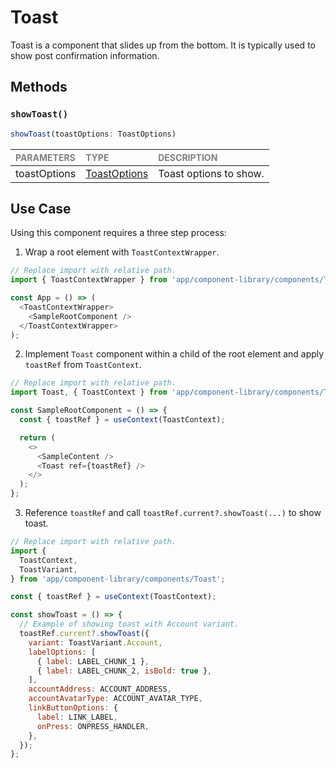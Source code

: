 # Toast

Toast is a component that slides up from the bottom. It is typically used to show post confirmation information.

## Methods

### `showToast()`

```javascript
showToast(toastOptions: ToastOptions)
```

| <span style="color:gray;font-size:14px">PARAMETERS</span> | <span style="color:gray;font-size:14px">TYPE</span> | <span style="color:gray;font-size:14px">DESCRIPTION</span> |
| :-------------------------------------------------------- | :-------------------------------------------------- | :--------------------------------------------------------- |
| toastOptions                                              | [ToastOptions](./Toast.types.ts#L36)                | Toast options to show.                                     |

## Use Case

Using this component requires a three step process:

1. Wrap a root element with `ToastContextWrapper`.

```javascript
// Replace import with relative path.
import { ToastContextWrapper } from 'app/component-library/components/Toast';

const App = () => (
  <ToastContextWrapper>
    <SampleRootComponent />
  </ToastContextWrapper>
);
```

2. Implement `Toast` component within a child of the root element and apply `toastRef` from `ToastContext`.

```javascript
// Replace import with relative path.
import Toast, { ToastContext } from 'app/component-library/components/Toast';

const SampleRootComponent = () => {
  const { toastRef } = useContext(ToastContext);

  return (
    <>
      <SampleContent />
      <Toast ref={toastRef} />
    </>
  );
};
```

3. Reference `toastRef` and call `toastRef.current?.showToast(...)` to show toast.

```javascript
// Replace import with relative path.
import {
  ToastContext,
  ToastVariant,
} from 'app/component-library/components/Toast';

const { toastRef } = useContext(ToastContext);

const showToast = () => {
  // Example of showing toast with Account variant.
  toastRef.current?.showToast({
    variant: ToastVariant.Account,
    labelOptions: [
      { label: LABEL_CHUNK_1 },
      { label: LABEL_CHUNK_2, isBold: true },
    ],
    accountAddress: ACCOUNT_ADDRESS,
    accountAvatarType: ACCOUNT_AVATAR_TYPE,
    linkButtonOptions: {
      label: LINK_LABEL,
      onPress: ONPRESS_HANDLER,
    },
  });
};
```
